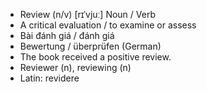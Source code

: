 - Review (n/v)	[rɪˈvjuː]	Noun / Verb
- A critical evaluation / to examine or assess
- Bài đánh giá / đánh giá
- Bewertung / überprüfen (German)
- The book received a positive review.
- Reviewer (n), reviewing (n)
- Latin: revidere